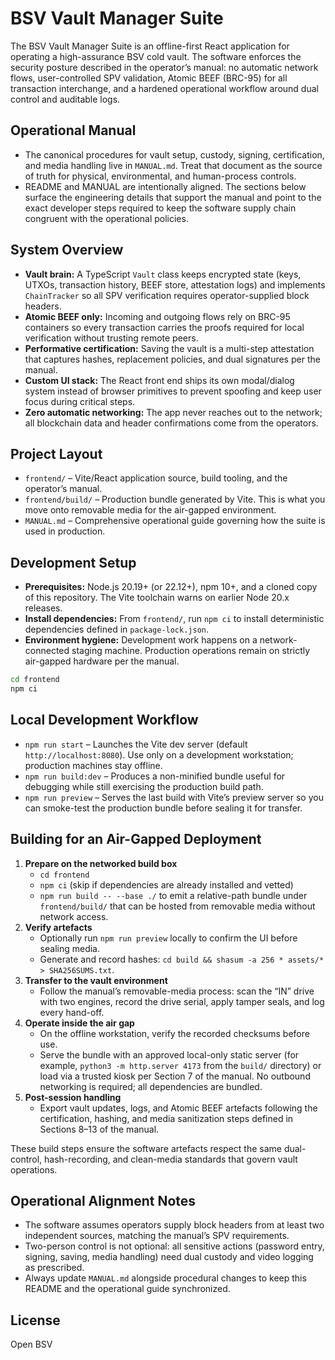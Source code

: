 # BSV Vault Manager Suite

The BSV Vault Manager Suite is an offline-first React application for operating a high-assurance BSV cold vault. The software enforces the security posture described in the operator’s manual: no automatic network flows, user-controlled SPV validation, Atomic BEEF (BRC-95) for all transaction interchange, and a hardened operational workflow around dual control and auditable logs.

## Operational Manual

- The canonical procedures for vault setup, custody, signing, certification, and media handling live in `MANUAL.md`. Treat that document as the source of truth for physical, environmental, and human-process controls.
- README and MANUAL are intentionally aligned. The sections below surface the engineering details that support the manual and point to the exact developer steps required to keep the software supply chain congruent with the operational policies.

## System Overview

- **Vault brain:** A TypeScript `Vault` class keeps encrypted state (keys, UTXOs, transaction history, BEEF store, attestation logs) and implements `ChainTracker` so all SPV verification requires operator-supplied block headers.
- **Atomic BEEF only:** Incoming and outgoing flows rely on BRC-95 containers so every transaction carries the proofs required for local verification without trusting remote peers.
- **Performative certification:** Saving the vault is a multi-step attestation that captures hashes, replacement policies, and dual signatures per the manual.
- **Custom UI stack:** The React front end ships its own modal/dialog system instead of browser primitives to prevent spoofing and keep user focus during critical steps.
- **Zero automatic networking:** The app never reaches out to the network; all blockchain data and header confirmations come from the operators.

## Project Layout

- `frontend/` – Vite/React application source, build tooling, and the operator’s manual.
- `frontend/build/` – Production bundle generated by Vite. This is what you move onto removable media for the air-gapped environment.
- `MANUAL.md` – Comprehensive operational guide governing how the suite is used in production.

## Development Setup

- **Prerequisites:** Node.js 20.19+ (or 22.12+), npm 10+, and a cloned copy of this repository. The Vite toolchain warns on earlier Node 20.x releases.
- **Install dependencies:** From `frontend/`, run `npm ci` to install deterministic dependencies defined in `package-lock.json`.
- **Environment hygiene:** Development work happens on a network-connected staging machine. Production operations remain on strictly air-gapped hardware per the manual.

```bash
cd frontend
npm ci
```

## Local Development Workflow

- `npm run start` – Launches the Vite dev server (default `http://localhost:8080`). Use only on a development workstation; production machines stay offline.
- `npm run build:dev` – Produces a non-minified bundle useful for debugging while still exercising the production build path.
- `npm run preview` – Serves the last build with Vite’s preview server so you can smoke-test the production bundle before sealing it for transfer.

## Building for an Air-Gapped Deployment

1. **Prepare on the networked build box**
   - `cd frontend`
   - `npm ci` (skip if dependencies are already installed and vetted)
   - `npm run build -- --base ./` to emit a relative-path bundle under `frontend/build/` that can be hosted from removable media without network access.
2. **Verify artefacts**
   - Optionally run `npm run preview` locally to confirm the UI before sealing media.
   - Generate and record hashes: `cd build && shasum -a 256 * assets/* > SHA256SUMS.txt`.
3. **Transfer to the vault environment**
   - Follow the manual’s removable-media process: scan the “IN” drive with two engines, record the drive serial, apply tamper seals, and log every hand-off.
4. **Operate inside the air gap**
   - On the offline workstation, verify the recorded checksums before use.
   - Serve the bundle with an approved local-only static server (for example, `python3 -m http.server 4173` from the `build/` directory) or load via a trusted kiosk per Section 7 of the manual. No outbound networking is required; all dependencies are bundled.
5. **Post-session handling**
   - Export vault updates, logs, and Atomic BEEF artefacts following the certification, hashing, and media sanitization steps defined in Sections 8–13 of the manual.

These build steps ensure the software artefacts respect the same dual-control, hash-recording, and clean-media standards that govern vault operations.

## Operational Alignment Notes

- The software assumes operators supply block headers from at least two independent sources, matching the manual’s SPV requirements.
- Two-person control is not optional: all sensitive actions (password entry, signing, saving, media handling) need dual custody and video logging as prescribed.
- Always update `MANUAL.md` alongside procedural changes to keep this README and the operational guide synchronized.

## License

Open BSV
